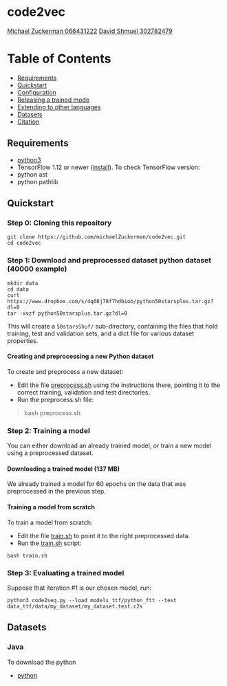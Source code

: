 # code2vec
[Michael Zuckerman 066431222](michaelz@mail.tau.ac.il)
[David Shmuel 302782479](davidshmuel@mail.tau.ac.il)

Table of Contents
=================
  * [Requirements](#requirements)
  * [Quickstart](#quickstart)
  * [Configuration](#configuration)
  * [Releasing a trained mode](#releasing-a-trained-model)
  * [Extending to other languages](#extending-to-other-languages)
  * [Datasets](#datasets)
  * [Citation](#citation)

## Requirements
  * [python3](https://www.linuxbabe.com/ubuntu/install-python-3-6-ubuntu-16-04-16-10-17-04) 
  * TensorFlow 1.12 or newer ([install](https://www.tensorflow.org/install/install_linux)). To check TensorFlow version:
  * python ast
  * python pathlib

## Quickstart
### Step 0: Cloning this repository
```
git clone https://github.com/michaelZuckerman/code2vec.git
cd code2vec
```

### Step 1: Download and preprocessed dataset python dataset (40000 example)
```
mkdir data
cd data
curl https://www.dropbox.com/s/4q08j78f7hdbiob/python50starsplus.tar.gz?dl=0
tar -xvzf python50starsplus.tar.gz?dl=0
```
This will create a `50starsShuf/` sub-directory, containing the files that hold training, test and validation sets,
and a dict file for various dataset properties.

#### Creating and preprocessing a new Python dataset
To create and preprocess a new dataset:
  * Edit the file [preprocess.sh](preprocess.sh) using the instructions there, pointing it to the correct training, validation and test directories.
  * Run the preprocess.sh file:
> bash preprocess.sh


### Step 2: Training a model
You can either download an already trained model, or train a new model using a preprocessed dataset.

#### Downloading a trained model (137 MB)
We already trained a model for 60 epochs on the data that was preprocessed in the previous step.

#### Training a model from scratch
To train a model from scratch:
  * Edit the file [train.sh](train.sh) to point it to the right preprocessed data.
  * Run the [train.sh](train.sh) script:
```
bash train.sh
```

### Step 3: Evaluating a trained model
Suppose that iteration #1 is our chosen model, run:
```
python3 code2seq.py --load models_ttf/python_ftt --test data_ttf/data/my_dataset/my_dataset.test.c2s
```

## Datasets
### Java
To download the python

  * [python](https://www.dropbox.com/s/4q08j78f7hdbiob/python50starsplus.tar.gz?dl=0)

